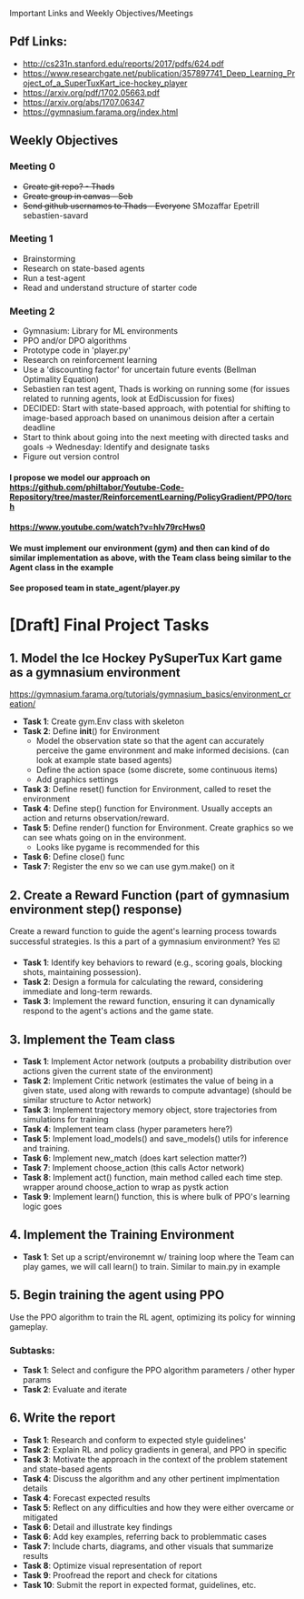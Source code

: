 Important Links and Weekly Objectives/Meetings

## Pdf Links: 
  - http://cs231n.stanford.edu/reports/2017/pdfs/624.pdf
  - https://www.researchgate.net/publication/357897741_Deep_Learning_Project_of_a_SuperTuxKart_ice-hockey_player
  - https://arxiv.org/pdf/1702.05663.pdf
  - https://arxiv.org/abs/1707.06347
  - https://gymnasium.farama.org/index.html


## Weekly Objectives

### Meeting 0
  - ~~Create git repo? - Thads~~
  - ~~Create group in canvas - Seb~~ 
  - ~~Send github usernames to Thads - Everyone~~
      SMozaffar
      Epetrill
      sebastien-savard


### Meeting 1
  - Brainstorming 
  - Research on state-based agents
  - Run a test-agent
  - Read and understand structure of starter code


### Meeting 2
  - Gymnasium: Library for ML environments
  - PPO and/or DPO algorithms
  - Prototype code in 'player.py'
  - Research on reinforcement learning
  - Use a 'discounting factor' for uncertain future events (Bellman Optimality Equation)
  - Sebastien ran test agent, Thads is working on running some (for issues related to running agents, look at EdDiscussion for fixes)
  - DECIDED: Start with state-based approach, with potential for shifting to image-based approach based on unanimous deision after a certain deadline
  - Start to think about going into the next meeting with directed tasks and goals -> Wednesday: Identify and designate tasks
  - Figure out version control
  


#### I propose we model our approach on https://github.com/philtabor/Youtube-Code-Repository/tree/master/ReinforcementLearning/PolicyGradient/PPO/torch
#### https://www.youtube.com/watch?v=hlv79rcHws0
#### We must implement our environment (gym) and then can kind of do similar implementation as above, with the Team class being similar to the Agent class in the example 
#### See proposed team in state_agent/player.py



# [Draft] Final Project Tasks

## 1. Model the Ice Hockey PySuperTux Kart game as a gymnasium environment
https://gymnasium.farama.org/tutorials/gymnasium_basics/environment_creation/

- **Task 1**: Create gym.Env class with skeleton
- **Task 2**: Define __init__() for Environment
  - Model the observation state so that the agent can accurately perceive the game environment and make informed decisions. (can look at example state based agents)
  - Define the action space (some discrete, some continuous items)
  - Add graphics settings
- **Task 3**: Define reset() function for Environment, called to reset the environment
- **Task 4**: Define step() function for Environment. Usually accepts an action and returns observation/reward.
- **Task 5**: Define render() function for Environment. Create graphics so we can see whats going on in the environment.
  - Looks like pygame is recommended for this 
- **Task 6**: Define close() func
- **Task 7**: Register the env so we can use gym.make() on it

## 2. Create a Reward Function (part of gymnasium environment step() response)

Create a reward function to guide the agent's learning process towards successful strategies. Is this a part of a gymnasium environment? Yes ☑️

- **Task 1**: Identify key behaviors to reward (e.g., scoring goals, blocking shots, maintaining possession).
- **Task 2**: Design a formula for calculating the reward, considering immediate and long-term rewards.
- **Task 3**: Implement the reward function, ensuring it can dynamically respond to the agent's actions and the game state.


## 3. Implement the Team class

- **Task 1**: Implement Actor network (outputs a probability distribution over actions given the current state of the environment) 
- **Task 2**: Implement Critic network (estimates the value of being in a given state, used along with rewards to compute advantage) (should be similar structure to Actor network)
- **Task 3**: Implement trajectory memory object, store trajectories from simulations for training
- **Task 4**: Implement team class (hyper parameters here?)
- **Task 5**: Implement load_models() and save_models() utils for inference and training. 
- **Task 6**: Implement new_match (does kart selection matter?)
- **Task 7**: Implement choose_action (this calls Actor network)
- **Task 8**: Implement act() function, main method called each time step. wrapper around choose_action to wrap as pystk action
- **Task 9**: Implement learn() function, this is where bulk of PPO's learning logic goes

## 4. Implement the Training Environment

- **Task 1**: Set up a script/environemnt w/ training loop where the Team can play games, we will call learn() to train. Similar to main.py in example

## 5. Begin training the agent using PPO 

Use the PPO algorithm to train the RL agent, optimizing its policy for winning gameplay.

### Subtasks:

- **Task 1**: Select and configure the PPO algorithm parameters / other hyper params
- **Task 2**: Evaluate and iterate

## 6. Write the report
 - **Task 1**: Research and conform to expected style guidelines'
 - **Task 2**: Explain RL and policy gradients in general, and PPO in specific
 - **Task 3**: Motivate the approach in the context of the problem statement and state-based agents
 - **Task 4**: Discuss the algorithm and any other pertinent implmentation details
 - **Task 4**: Forecast expected results
 - **Task 5**: Reflect on any difficulties and how they were either overcame or mitigated
 - **Task 6**: Detail and illustrate key findings
 - **Task 6**: Add key examples, referring back to problemmatic cases
 - **Task 7**: Include charts, diagrams, and other visuals that summarize results
 - **Task 8**: Optimize visual representation of report
 - **Task 9**: Proofread the report and check for citations
 - **Task 10**: Submit the report in expected format, guidelines, etc.

